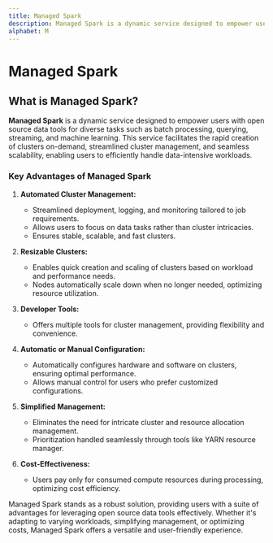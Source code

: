 ```yaml
---
title: Managed Spark
description: Managed Spark is a dynamic service designed to empower users with open source data tools for diverse tasks such as batch processing, querying, streaming, and machine learning. This service facilitates the rapid creation of clusters on-demand, streamlined cluster management, and seamless scalability, enabling users to efficiently handle data-intensive workloads.
alphabet: M
---
```


# Managed Spark

## What is Managed Spark?

**Managed Spark** is a dynamic service designed to empower users with open source data tools for diverse tasks such as batch processing, querying, streaming, and machine learning. This service facilitates the rapid creation of clusters on-demand, streamlined cluster management, and seamless scalability, enabling users to efficiently handle data-intensive workloads.

### Key Advantages of Managed Spark

1. **Automated Cluster Management:**

   - Streamlined deployment, logging, and monitoring tailored to job requirements.
   - Allows users to focus on data tasks rather than cluster intricacies.
   - Ensures stable, scalable, and fast clusters.

2. **Resizable Clusters:**

   - Enables quick creation and scaling of clusters based on workload and performance needs.
   - Nodes automatically scale down when no longer needed, optimizing resource utilization.

3. **Developer Tools:**

   - Offers multiple tools for cluster management, providing flexibility and convenience.

4. **Automatic or Manual Configuration:**

   - Automatically configures hardware and software on clusters, ensuring optimal performance.
   - Allows manual control for users who prefer customized configurations.

5. **Simplified Management:**

   - Eliminates the need for intricate cluster and resource allocation management.
   - Prioritization handled seamlessly through tools like YARN resource manager.

6. **Cost-Effectiveness:**
   - Users pay only for consumed compute resources during processing, optimizing cost efficiency.

Managed Spark stands as a robust solution, providing users with a suite of advantages for leveraging open source data tools effectively. Whether it's adapting to varying workloads, simplifying management, or optimizing costs, Managed Spark offers a versatile and user-friendly experience.
